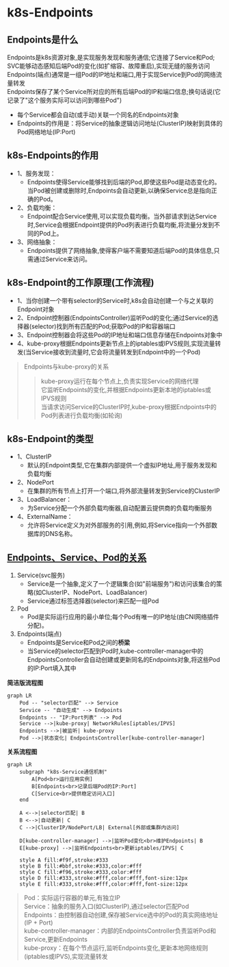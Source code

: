 # k8s-Endpoints

## Endpoints是什么
Endpoints是k8s资源对象,是实现服务发现和服务通信;它连接了Service和Pod;  
         SVC能够动态感知后端Pod的变化(如扩缩容、故障重启),实现无缝的服务访问    
Endpoints(端点)通常是一组Pod的IP地址和端口,用于实现Service到Pod的网络流量转发   
Endpoints保存了某个Service所对应的所有后端Pod的IP和端口信息;换句话说(它记录了"这个服务实际可以访问到哪些Pod")  
  - 每个Service都会自动(或手动)关联一个同名的Endpoints对象  
  - Endpoints的作用是：将Service的抽象逻辑访问地址(ClusterIP)映射到具体的Pod网络地址(IP:Port)  

## k8s-Endpoints的作用
- 1、服务发现：
    - Endpoints使得Service能够找到后端的Pod,即使这些Pod是动态变化的。当Pod被创建或删除时,Endpoints会自动更新,以确保Service总是指向正确的Pod。
- 2、负载均衡：
    - Endpoint配合Service使用,可以实现负载均衡。当外部请求到达Service时,Service会根据Endpoint提供的Pod列表进行负载均衡,将流量分发到不同的Pod上。
- 3、网络抽象：
    - Endpoints提供了网络抽象,使得客户端不需要知道后端Pod的具体信息,只需通过Service来访问。

## k8s-Endpoint的工作原理(工作流程)
- 1、当你创建一个带有selector的Service时,k8s会自动创建一个与之关联的Endpoint对象  
- 2、Endpoint控制器(EndpointsController)监听Pod的变化;通过Service的选择器(selector)找到所有匹配的Pod;获取Pod的IP和容器端口   
- 3、Endpoint控制器会将这些Pod的IP地址和端口信息存储在Endpoints对象中  
- 4、kube-proxy根据Endpoints更新节点上的iptables或IPVS规则,实现流量转发(当Service接收到流量时,它会将流量转发到Endpoint中的一个Pod)  
>Endpoints与kube-proxy的关系 
>>kube-proxy运行在每个节点上,负责实现Service的网络代理  
>>它监听Endpoints的变化,并根据Endpoints更新本地的iptables或IPVS规则  
>>当请求访问Service的ClusterIP时,kube-proxy根据Endpoints中的Pod列表进行负载均衡(如轮询)  

## k8s-Endpoint的类型
- 1、ClusterIP 
  - 默认的Endpoint类型,它在集群内部提供一个虚拟IP地址,用于服务发现和负载均衡  
- 2、NodePort
  - 在集群的所有节点上打开一个端口,将外部流量转发到Service的ClusterIP 
- 3、LoadBalancer：
  - 为Service分配一个外部负载均衡器,自动配置云提供商的负载均衡服务  
- 4、ExternalName：
  - 允许将Service定义为对外部服务的引用,例如,将Service指向一个外部数据库的DNS名称。
  
## [Endpoints、Service、Pod的关系](https://github.com/gitseen/gitOps/blob/main/k8s/k8s-label.md#k8s-labelscontrolsvcendpoints%E5%85%B3%E7%B3%BB)
1. Service(svc服务)
   - Service是一个抽象,定义了一个逻辑集合(如"前端服务")和访问该集合的策略(如ClusterIP、NodePort、LoadBalancer)
   - Service通过标签选择器(selector)来匹配一组Pod  
2. Pod
   - Pod是实际运行应用的最小单位;每个Pod有唯一的IP地址(由CNI网络插件分配)。
3. Endpoints(端点)  
   - Endpoints是Service和Pod之间的**桥梁**  
   - 当Service的selector匹配到Pod时,kube-controller-manager中的EndpointsController会自动创建或更新同名的Endpoints对象,将这些Pod的IP:Port填入其中  

**简洁版流程图**  
```mermaid
graph LR
    Pod -- "selector匹配" --> Service
    Service -- "自动生成" --> Endpoints
    Endpoints -- "IP:Port列表" --> Pod
    Service -->|kube-proxy| NetworkRules[iptables/IPVS]
    Endpoints -->|被监听| kube-proxy
    Pod -->|状态变化| EndpointsController[kube-controller-manager]
```

**关系流程图**
```mermaid
graph LR
    subgraph "k8s-Service通信机制"
        A[Pod<br>运行应用实例] 
        B[Endpoints<br>记录后端Pod的IP:Port]
        C[Service<br>提供稳定访问入口]
    end

    A <-->|selector匹配| B
    B <-->|自动更新| C
    C -->|ClusterIP/NodePort/LB| External[外部或集群内访问]

    D[kube-controller-manager] -->|监听Pod变化<br>维护Endpoints| B
    E[kube-proxy] -->|监听Endpoints<br>更新iptables/IPVS| C

    style A fill:#f9f,stroke:#333
    style B fill:#bbf,stroke:#333,color:#fff
    style C fill:#f96,stroke:#333,color:#fff
    style D fill:#333,stroke:#fff,color:#fff,font-size:12px
    style E fill:#333,stroke:#fff,color:#fff,font-size:12px
```
>Pod：实际运行容器的单元,有独立IP  
Service：抽象的服务入口(如ClusterIP),通过selector匹配Pod  
Endpoints：由控制器自动创建,保存被Service选中的Pod的真实网络地址(IP + Port)  
kube-controller-manager：内部的EndpointsController负责监听Pod和Service,更新Endpoints  
kube-proxy：在每个节点运行,监听Endpoints变化,更新本地网络规则(iptables或IPVS),实现流量转发  

